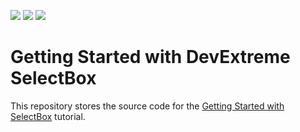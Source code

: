 <!-- default badges list -->
![](https://img.shields.io/endpoint?url=https://codecentral.devexpress.com/api/v1/VersionRange/278103009/21.2.3%2B)
[![](https://img.shields.io/badge/Open_in_DevExpress_Support_Center-FF7200?style=flat-square&logo=DevExpress&logoColor=white)](https://supportcenter.devexpress.com/ticket/details/T964174)
[![](https://img.shields.io/badge/📖_How_to_use_DevExpress_Examples-e9f6fc?style=flat-square)](https://docs.devexpress.com/GeneralInformation/403183)
<!-- default badges end -->
# Getting Started with DevExtreme SelectBox

This repository stores the source code for the [Getting Started with SelectBox](https://js.devexpress.com/Documentation/Guide/UI_Components/SelectBox/Getting_Started_with_SelectBox/) tutorial.
